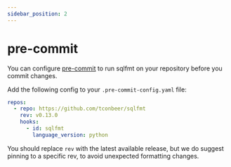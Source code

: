 ```yaml
---
sidebar_position: 2
---
```


# pre-commit

You can configure [pre-commit](https://pre-commit.com/) to run sqlfmt on your repository before you commit changes.

Add the following config to your `.pre-commit-config.yaml` file:

```yml title=.pre-commit-config.yaml
repos:
  - repo: https://github.com/tconbeer/sqlfmt
    rev: v0.13.0
    hooks:
      - id: sqlfmt
        language_version: python
```

You should replace `rev` with the latest available release, but we do suggest pinning to a specific rev, to avoid unexpected formatting changes.